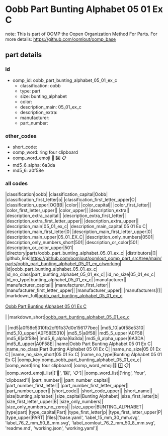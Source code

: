 # Oobb Part Bunting Alphabet 05 01 Ex C  

note: This is part of OOMP the Oopen Organization Method For Parts. For more details: https://github.com/oomlout/oomp_base

##  part details





### id
* oomp_id: oobb_part_bunting_alphabet_05_01_ex_c
  * classification: oobb
  * type: part
  * size: bunting_alphabet
  * color: 
  * description_main: 05_01_ex_c
  * description_extra: 
  * manufacturer: 
  * part_number: 

### other_codes
* short_code: 
* oomp_word: ring four clipboard
* oomp_word_emoji :ring: :four: :clipboard:
* md5_6_alpha: 6a3da
* md5_6: a0f58e

### all codes 
|classification|oobb|
|classification_capital|Oobb|
|classification_first_letter|o|
|classification_first_letter_upper|O|
|classification_upper|OOBB|
|color||
|color_capital||
|color_first_letter||
|color_first_letter_upper||
|color_upper||
|description_extra||
|description_extra_capital||
|description_extra_first_letter||
|description_extra_first_letter_upper||
|description_extra_upper||
|description_main|05_01_ex_c|
|description_main_capital|05 01 Ex C|
|description_main_first_letter|0|
|description_main_first_letter_upper|0|
|description_main_upper|05_01_EX_C|
|description_only_numbers|0501|
|description_only_numbers_short|501|
|description_or_color|501|
|description_or_color_upper|501|
|directory|parts/oobb_part_bunting_alphabet_05_01_ex_c|
|distributors|[]|
|github_link|https://github.com/oomlout/oomlout_oomp_part_src/tree/main/parts/oobb_part_bunting_alphabet_05_01_ex_c/working|
|id|oobb_part_bunting_alphabet_05_01_ex_c|
|id_no_class|part_bunting_alphabet_05_01_ex_c|
|id_no_size|05_01_ex_c|
|id_no_type|bunting_alphabet_05_01_ex_c|
|manufacturer||
|manufacturer_capital||
|manufacturer_first_letter||
|manufacturer_first_letter_upper||
|manufacturer_upper||
|manufacturers|[]|
|markdown_full|[oobb_part_bunting_alphabet_05_01_ex_c](https://github.com/oomlout/oomlout_oomp_part_src/tree/main/parts/oobb_part_bunting_alphabet_05_01_ex_c/working)<br>[](https://github.com/oomlout/oomlout_oomp_part_src/tree/main/parts/oobb_part_bunting_alphabet_05_01_ex_c/working)<br>[Oobb Part Bunting Alphabet 05 01 Ex C](https://github.com/oomlout/oomlout_oomp_part_src/tree/main/parts/oobb_part_bunting_alphabet_05_01_ex_c/working)<br><br>|
|markdown_short|[oobb_part_bunting_alphabet_05_01_ex_c](https://github.com/oomlout/oomlout_oomp_part_src/tree/main/parts/oobb_part_bunting_alphabet_05_01_ex_c/working)<br><br>|
|md5|a0f58e5310fb2cf91b37d0e156177bec|
|md5_10|a0f58e5310|
|md5_10_upper|A0F58E5310|
|md5_5|a0f58|
|md5_5_upper|A0F58|
|md5_6|a0f58e|
|md5_6_alpha|6a3da|
|md5_6_alpha_upper|6A3DA|
|md5_6_upper|A0F58E|
|name|Oobb Part Bunting Alphabet 05 01 Ex C|
|name_no_class|Part Bunting Alphabet 05 01 Ex C|
|name_no_size|05 01 Ex C|
|name_no_size_short|05 01 Ex C|
|name_no_type|Bunting Alphabet 05 01 Ex C|
|oomp_key|oomp_oobb_part_bunting_alphabet_05_01_ex_c|
|oomp_word|ring four clipboard|
|oomp_word_emoji|:ring: :four: :clipboard:|
|oomp_word_emoji_list|[':ring:', ':four:', ':clipboard:']|
|oomp_word_list|['ring', 'four', 'clipboard']|
|part_number||
|part_number_capital||
|part_number_first_letter||
|part_number_first_letter_upper||
|part_number_upper||
|short_code||
|short_code_upper||
|short_name||
|size|bunting_alphabet|
|size_capital|Bunting Alphabet|
|size_first_letter|b|
|size_first_letter_upper|B|
|size_only_numbers||
|size_only_numbers_no_zeros||
|size_upper|BUNTING_ALPHABET|
|type|part|
|type_capital|Part|
|type_first_letter|p|
|type_first_letter_upper|P|
|type_upper|PART|
|files|['base.yaml', 'label_15_mm_30_mm.svg', 'label_76_2_mm_50_8_mm.svg', 'label_oomlout_76_2_mm_50_8_mm.svg', 'readme.md', 'working.json', 'working.yaml']|
